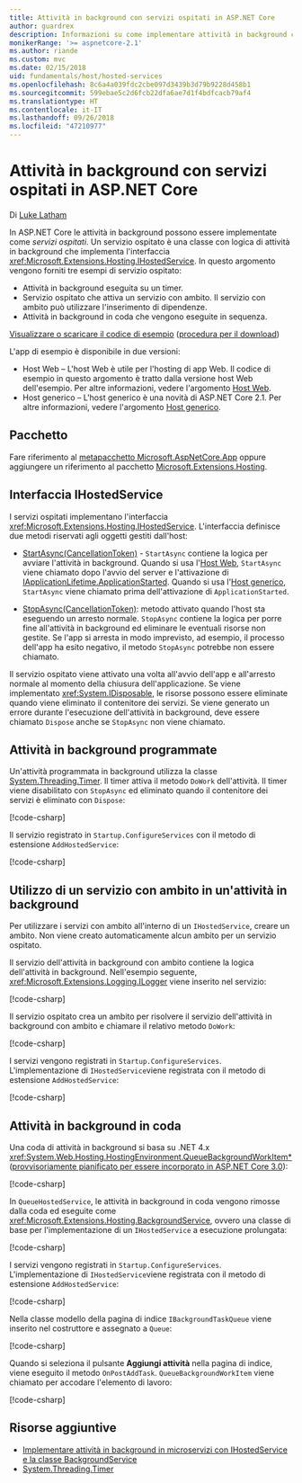 ```yaml
---
title: Attività in background con servizi ospitati in ASP.NET Core
author: guardrex
description: Informazioni su come implementare attività in background con servizi ospitati in ASP.NET Core.
monikerRange: '>= aspnetcore-2.1'
ms.author: riande
ms.custom: mvc
ms.date: 02/15/2018
uid: fundamentals/host/hosted-services
ms.openlocfilehash: 8c6a4a039fdc2cbe097d3439b3d79b9228d458b1
ms.sourcegitcommit: 599ebae5c2d6fcb22dfa6ae7d1f4bdfcacb79af4
ms.translationtype: HT
ms.contentlocale: it-IT
ms.lasthandoff: 09/26/2018
ms.locfileid: "47210977"
---
```

# <a name="background-tasks-with-hosted-services-in-aspnet-core"></a>Attività in background con servizi ospitati in ASP.NET Core

Di [Luke Latham](https://github.com/guardrex)

In ASP.NET Core le attività in background possono essere implementate come *servizi ospitati*. Un servizio ospitato è una classe con logica di attività in background che implementa l'interfaccia <xref:Microsoft.Extensions.Hosting.IHostedService>. In questo argomento vengono forniti tre esempi di servizio ospitato:

* Attività in background eseguita su un timer.
* Servizio ospitato che attiva un servizio con ambito. Il servizio con ambito può utilizzare l'inserimento di dipendenze.
* Attività in background in coda che vengono eseguite in sequenza.

[Visualizzare o scaricare il codice di esempio](https://github.com/aspnet/Docs/tree/master/aspnetcore/fundamentals/host/hosted-services/samples/) ([procedura per il download](xref:tutorials/index#how-to-download-a-sample))

L'app di esempio è disponibile in due versioni:

* Host Web &ndash; L'host Web è utile per l'hosting di app Web. Il codice di esempio in questo argomento è tratto dalla versione host Web dell'esempio. Per altre informazioni, vedere l'argomento [Host Web](xref:fundamentals/host/web-host).
* Host generico &ndash; L'host generico è una novità di ASP.NET Core 2.1. Per altre informazioni, vedere l'argomento [Host generico](xref:fundamentals/host/generic-host).

## <a name="package"></a>Pacchetto

Fare riferimento al [metapacchetto Microsoft.AspNetCore.App](xref:fundamentals/metapackage-app) oppure aggiungere un riferimento al pacchetto [Microsoft.Extensions.Hosting](https://www.nuget.org/packages/Microsoft.Extensions.Hosting).

## <a name="ihostedservice-interface"></a>Interfaccia IHostedService

I servizi ospitati implementano l'interfaccia <xref:Microsoft.Extensions.Hosting.IHostedService>. L'interfaccia definisce due metodi riservati agli oggetti gestiti dall'host:

* [StartAsync(CancellationToken)](xref:Microsoft.Extensions.Hosting.IHostedService.StartAsync*) - `StartAsync` contiene la logica per avviare l'attività in background. Quando si usa l'[Host Web](xref:fundamentals/host/web-host), `StartAsync` viene chiamato dopo l'avvio del server e l'attivazione di [IApplicationLifetime.ApplicationStarted](xref:Microsoft.AspNetCore.Hosting.IApplicationLifetime.ApplicationStarted*). Quando si usa l'[Host generico](xref:fundamentals/host/generic-host), `StartAsync` viene chiamato prima dell'attivazione di `ApplicationStarted`.

* [StopAsync(CancellationToken)](xref:Microsoft.Extensions.Hosting.IHostedService.StopAsync*): metodo attivato quando l'host sta eseguendo un arresto normale. `StopAsync` contiene la logica per porre fine all'attività in background ed eliminare le eventuali risorse non gestite. Se l'app si arresta in modo imprevisto, ad esempio, il processo dell'app ha esito negativo, il metodo `StopAsync` potrebbe non essere chiamato.

Il servizio ospitato viene attivato una volta all'avvio dell'app e all'arresto normale al momento della chiusura dell'applicazione. Se viene implementato <xref:System.IDisposable>, le risorse possono essere eliminate quando viene eliminato il contenitore dei servizi. Se viene generato un errore durante l'esecuzione dell'attività in background, deve essere chiamato `Dispose` anche se `StopAsync` non viene chiamato.

## <a name="timed-background-tasks"></a>Attività in background programmate

Un'attività programmata in background utilizza la classe [System.Threading.Timer](xref:System.Threading.Timer). Il timer attiva il metodo `DoWork` dell'attività. Il timer viene disabilitato con `StopAsync` ed eliminato quando il contenitore dei servizi è eliminato con `Dispose`:

[!code-csharp[](hosted-services/samples/2.x/BackgroundTasksSample-WebHost/Services/TimedHostedService.cs?name=snippet1&highlight=15-16,30,37)]

Il servizio registrato in `Startup.ConfigureServices` con il metodo di estensione `AddHostedService`:

[!code-csharp[](hosted-services/samples/2.x/BackgroundTasksSample-WebHost/Startup.cs?name=snippet1)]

## <a name="consuming-a-scoped-service-in-a-background-task"></a>Utilizzo di un servizio con ambito in un'attività in background

Per utilizzare i servizi con ambito all'interno di un `IHostedService`, creare un ambito. Non viene creato automaticamente alcun ambito per un servizio ospitato.

Il servizio dell'attività in background con ambito contiene la logica dell'attività in background. Nell'esempio seguente, <xref:Microsoft.Extensions.Logging.ILogger> viene inserito nel servizio:

[!code-csharp[](hosted-services/samples/2.x/BackgroundTasksSample-WebHost/Services/ScopedProcessingService.cs?name=snippet1)]

Il servizio ospitato crea un ambito per risolvere il servizio dell'attività in background con ambito e chiamare il relativo metodo `DoWork`:

[!code-csharp[](hosted-services/samples/2.x/BackgroundTasksSample-WebHost/Services/ConsumeScopedServiceHostedService.cs?name=snippet1&highlight=29-36)]

I servizi vengono registrati in `Startup.ConfigureServices`. L'implementazione di `IHostedService`viene registrata con il metodo di estensione `AddHostedService`:

[!code-csharp[](hosted-services/samples/2.x/BackgroundTasksSample-WebHost/Startup.cs?name=snippet2)]

## <a name="queued-background-tasks"></a>Attività in background in coda

Una coda di attività in background si basa su .NET 4.x <xref:System.Web.Hosting.HostingEnvironment.QueueBackgroundWorkItem*> ([provvisoriamente pianificato per essere incorporato in ASP.NET Core 3.0](https://github.com/aspnet/Hosting/issues/1280)):

[!code-csharp[](hosted-services/samples/2.x/BackgroundTasksSample-WebHost/Services/BackgroundTaskQueue.cs?name=snippet1)]

In `QueueHostedService`, le attività in background in coda vengono rimosse dalla coda ed eseguite come <xref:Microsoft.Extensions.Hosting.BackgroundService>, ovvero una classe di base per l'implementazione di un `IHostedService` a esecuzione prolungata:

[!code-csharp[](hosted-services/samples/2.x/BackgroundTasksSample-WebHost/Services/QueuedHostedService.cs?name=snippet1&highlight=16,20)]

I servizi vengono registrati in `Startup.ConfigureServices`. L'implementazione di `IHostedService`viene registrata con il metodo di estensione `AddHostedService`:

[!code-csharp[](hosted-services/samples/2.x/BackgroundTasksSample-WebHost/Startup.cs?name=snippet3)]

Nella classe modello della pagina di indice `IBackgroundTaskQueue` viene inserito nel costruttore e assegnato a `Queue`:

[!code-csharp[](hosted-services/samples/2.x/BackgroundTasksSample-WebHost/Pages/Index.cshtml.cs?name=snippet1)]

Quando si seleziona il pulsante **Aggiungi attività** nella pagina di indice, viene eseguito il metodo `OnPostAddTask`. `QueueBackgroundWorkItem` viene chiamato per accodare l'elemento di lavoro:

[!code-csharp[](hosted-services/samples/2.x/BackgroundTasksSample-WebHost/Pages/Index.cshtml.cs?name=snippet2)]

## <a name="additional-resources"></a>Risorse aggiuntive

* [Implementare attività in background in microservizi con IHostedService e la classe BackgroundService](/dotnet/standard/microservices-architecture/multi-container-microservice-net-applications/background-tasks-with-ihostedservice)
* [System.Threading.Timer](xref:System.Threading.Timer)
